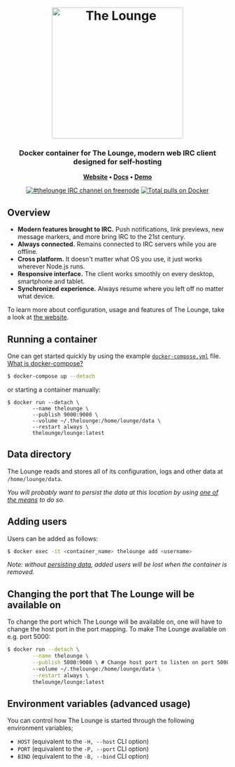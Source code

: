 <h1 align="center">
	<img
		width="300"
		alt="The Lounge"
		src="https://raw.githubusercontent.com/thelounge/thelounge/master/client/img/logo-vertical-transparent-bg.svg?sanitize=true">
</h1>

<h3 align="center">
	Docker container for The Lounge, modern web IRC client designed for self-hosting
</h3>

<p align="center">
	<strong>
		<a href="https://thelounge.chat/">Website</a>
		•
		<a href="https://thelounge.chat/docs">Docs</a>
		•
		<a href="https://demo.thelounge.chat/">Demo</a>
	</strong>
</p>
<p align="center">
	<a href="https://demo.thelounge.chat/"><img
		alt="#thelounge IRC channel on freenode"
		src="https://img.shields.io/badge/freenode-%23thelounge-415364.svg?colorA=ff9e18&style=flat-square"></a>
	<a href="https://hub.docker.com/r/thelounge/lounge/"><img
		alt="Total pulls on Docker"
		src="https://img.shields.io/docker/pulls/thelounge/lounge.svg?style=flat-square"></a>
</p>

## Overview

* **Modern features brought to IRC.** Push notifications, link previews, new message markers, and more bring IRC to the 21st century.
* **Always connected.** Remains connected to IRC servers while you are offline.
* **Cross platform.** It doesn't matter what OS you use, it just works wherever Node.js runs.
* **Responsive interface.** The client works smoothly on every desktop, smartphone and tablet.
* **Synchronized experience.** Always resume where you left off no matter what device.

To learn more about configuration, usage and features of The Lounge, take a look at [the website](https://thelounge.chat).

## Running a container

One can get started quickly by using the example [`docker-compose.yml`](https://github.com/thelounge/docker-lounge/blob/master/docker-compose.yml) file. [What is docker-compose?](https://docs.docker.com/compose/)
```sh
$ docker-compose up --detach
```

or starting a container manually:

```
$ docker run --detach \
		--name thelounge \
		--publish 9000:9000 \
		--volume ~/.thelounge:/home/lounge/data \
		--restart always \
		thelounge/lounge:latest
```

## Data directory

The Lounge reads and stores all of its configuration, logs and other data at `/home/lounge/data`.

*You will probably want to persist the data at this location by using [one of the means](https://docs.docker.com/storage/) to do so.*

## Adding users

Users can be added as follows:
```sh
$ docker exec -it <container_name> thelounge add <username>
```

*Note: without [persisting data](#data-directory), added users will be lost when the container is removed.*

## Changing the port that The Lounge will be available on

To change the port which The Lounge will be available on, one will have to
change the host port in the port mapping. To make The Lounge available on e.g. port 5000:
```sh
$ docker run --detach \
		--name thelounge \
		--publish 5000:9000 \ # Change host port to listen on port 5000
		--volume ~/.thelounge:/home/lounge/data \
		--restart always \
		thelounge/lounge:latest
```

## Environment variables (advanced usage)

You can control how The Lounge is started through the following environment variables;

- `HOST` (equivalent to the `-H, --host` CLI option)
- `PORT` (equivalent to the `-P, --port` CLI option)
- `BIND` (equivalent to the `-B, --bind` CLI option)
